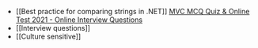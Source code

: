    

- [[Best practice for comparing strings in .NET]]
[MVC MCQ Quiz & Online Test 2021 - Online Interview Questions](https://www.onlineinterviewquestions.com/mvc-mcq/)
- [[Interview questions]]
- [[Culture sensitive]]